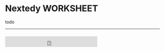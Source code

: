 # Nextedy WORKSHEET

todo

<hr>
<iframe src="https://nextedy.github.io/worksheet/download/bnum.txt" height=35 style="padding-top:10px;border:0px solid white;"> </iframe>
